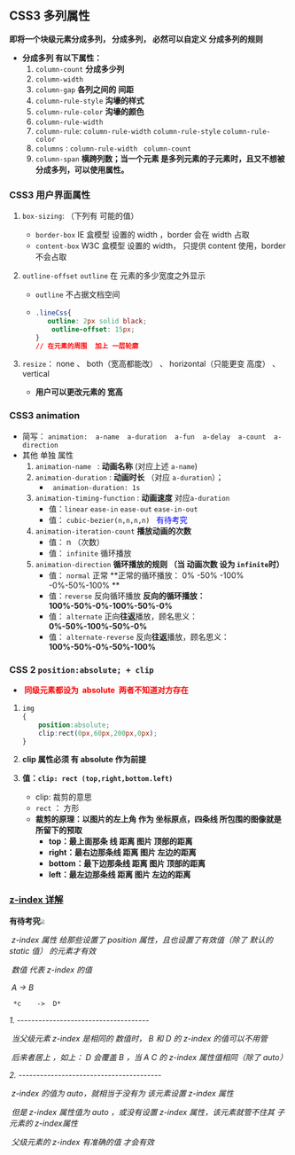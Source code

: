 ## CSS3  多列属性

**即将一个块级元素分成多列，  分成多列，  必然可以自定义 分成多列的规则**

- **分成多列    有以下属性：**
  1. `column-count`  **分成多少列**
  2. `column-width`
  3. `column-gap`    **各列之间的 间距**
  4. `column-rule-style`   **沟壕的样式**
  5. `column-rule-color`    **沟壕的颜色**
  6. `column-rule-width`
  7. `column-rule`:  `column-rule-width`   `column-rule-style`   `column-rule-color` 
  8. `columns` :  `column-rule-width `  `column-count`
  9. `column-span`    **横跨列数；当一个元素  是多列元素的子元素时，且又不想被分成多列，可以使用属性。**

### CSS3 用户界面属性

1. `box-sizing`: （下列有  可能的值）

   -  `border-box`     IE 盒模型     	设置的 width ，border 会在 width 占取
   -  `content-box`    W3C  盒模型    设置的  width， 只提供  content 使用，border 不会占取

2. `outline-offset`    `outline`  在 元素的多少宽度之外显示

   - `outline`  不占据文档空间

   - ```css
     .lineCss{
     	outline: 2px solid black;
         outline-offset: 15px;
     }
     // 在元素的周围  加上 一层轮廓
     ```

3. `resize`：     none  、 both（宽高都能改）  、 horizontal（只能更变  高度） 、 vertical

   - **用户可以更改元素的  宽高**

### CSS3  animation

- 简写： `animation:  a-name  a-duration  a-fun  a-delay  a-count  a-direction`
- 其他  单独 属性
  1. `animation-name `    :   **动画名称**         (对应上述  `a-name`)    
  2. `animation-duration`    :    **动画时长**    （对应   `a-duration`）；
     - ` animation-duration: 1s`
  3. `animation-timing-function`   :   **动画速度**      对应`a-duration`
     - 值：`linear`    `ease-in`  `ease-out`  `ease-in-out`  
     - 值： ` cubic-bezier(n,n,n,n) `   <font color=blue>  有待考究</font>
  4. `animation-iteration-count`      **播放动画的次数**
     - 值： n （次数）
     - 值： `infinite`  循环播放
  5. `animation-direction`      **循环播放的规则 （当  动画次数 设为  `infinite`时）**
     - 值： `normal`     正常    **正常的循环播放： 0% -50% -100% -0%-50%-100% **
     -  值：`reverse`   反向循环播放  **反向的循环播放： 100%-50%-0%-100%-50%-0%**
     - 值： `alternate`     正向**往返**播放，顾名思义：      **0%-50%-100%-50%-0%**
     - 值： `alternate-reverse`    反向**往返**播放，顾名思义：**100%-50%-0%-50%-100%**

### CSS 2 `position:absolute; + clip`

- **<font color=red> 同级元素都设为  absolute  两者不知道对方存在</font>**

1. ```css
   img
   {
       position:absolute;
       clip:rect(0px,60px,200px,0px);
   }
   ```

2. **clip  属性必须 有   absolute 作为前提**

3. **值：`clip: rect (top,right,bottom.left)`**

   - clip:  裁剪的意思
   - `rect`  ： 方形
   - **裁剪的原理：以图片的左上角 作为 坐标原点，四条线 所包围的图像就是 所留下的预取**
     - **top：最上面那条  线  距离 图片 顶部的距离**
     - **right：最右边那条线  距离 图片 左边的距离**
     - **bottom：最下边那条线  距离 图片 顶部的距离**
     - **left：最左边那条线  距离 图片 左边的距离**


### [z-index    详解](https://www.cnblogs.com/benbendu/p/5811534.html)

**有待考究**<img src="./01.jpg" style="zoom:50%;" />

​    *z-index 属性 给那些设置了 position 属性，且也设置了有效值（除了 默认的 static 值） 的元素才有效*

​    *数值 代表 z-index 的值*

​    	*A    ->  B*

   	 *c    ->  D*

  *1. -------------------------------------*

​    *当父级元素 z-index 是相同的 数值时， B 和 D 的 z-index 的值可以不用管*

​    *后来者居上 ，如上： D 会覆盖 B ，当 A C 的 z-index 属性值相同（除了 auto）*

  *2. ----------------------------------------*

​    *z-index 的值为 auto，就相当于没有为 该元素设置 z-index 属性*

​    *但是 z-index 属性值为 auto ，或没有设置 z-index 属性，该元素就管不住其 子元素的 z-index属性*

​    *父级元素的 z-index 有准确的值 才会有效*



